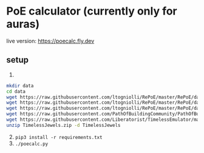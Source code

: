 # PoE calculator (currently only for auras)

live version: https://poecalc.fly.dev

## setup

1.
```sh
mkdir data
cd data
wget https://raw.githubusercontent.com/ltogniolli/RePoE/master/RePoE/data/gems.json
wget https://raw.githubusercontent.com/ltogniolli/RePoE/master/RePoE/data/stat_translations/aura_skill.json
wget https://raw.githubusercontent.com/ltogniolli/RePoE/master/RePoE/data/stat_translations/curse_skill.json
wget https://raw.githubusercontent.com/PathOfBuildingCommunity/PathOfBuilding/dev/src/Data/LegionPassives.lua
wget https://raw.githubusercontent.com/Liberatorist/TimelessEmulator/master/TimelessEmulator/Build/Output/TimelessJewels/TimelessJewels.zip
unzip TimelessJewels.zip -d TimelessJewels
```
2. `pip3 install -r requirements.txt`
3. `./poecalc.py`
